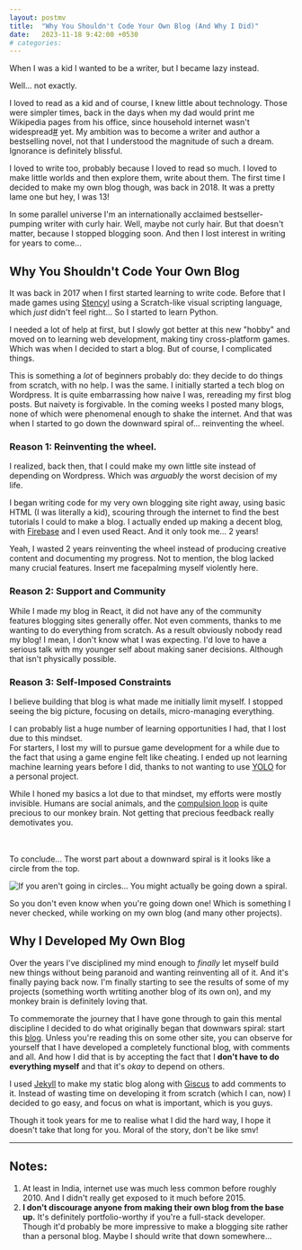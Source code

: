 ```yaml
---
layout: postmv
title:  "Why You Shouldn't Code Your Own Blog (And Why I Did)"
date:   2023-11-18 9:42:00 +0530
# categories: 
---
```

When I was a kid I wanted to be a writer, but I became lazy instead.

Well... not exactly.

I loved to read as a kid and of course, I knew little about technology. Those were simpler times, back in the days when my dad would print me Wikipedia pages from his office, since household internet wasn't widespread[\#](#citation1) yet. My ambition was to become a writer and author a bestselling novel, not that I understood the magnitude of such a dream. Ignorance is definitely blissful.

I loved to write too, probably because I loved to read so much. I loved to make little worlds and then explore them, write about them. The first time I decided to make my own blog though, was back in 2018. It was a pretty lame one but hey, I was 13!

In some parallel universe I'm an internationally acclaimed bestseller-pumping writer with curly hair. Well, maybe not curly hair. But that doesn't matter, because I stopped blogging soon. And then I lost interest in writing for years to come...

## Why You Shouldn't Code Your Own Blog
It was back in 2017 when I first started learning to write code. Before that I made games using [Stencyl](https://www.stencyl.com/) using a Scratch-like visual scripting language, which *just* didn't feel right... So I started to learn Python.

I needed a lot of help at first, but I slowly got better at this new "hobby" and moved on to learning web development, making tiny cross-platform games. Which was when I decided to start a blog. But of course, I complicated things.

This is something a *lot* of beginners probably do: they decide to do things from scratch, with no help. I was the same. I initially started a tech blog on Wordpress. It is quite embarrassing how naive I was, rereading my first blog posts. But naivety is forgivable. In the coming weeks I posted many blogs, none of which were phenomenal enough to shake the internet. And that was when I started to go down the downward spiral of... reinventing the wheel.

### Reason 1: Reinventing the wheel.
I realized, back then, that I could make my own little site instead of depending on Wordpress. Which was *arguably* the worst decision of my life.

I began writing code for my very own blogging site right away, using basic HTML (I was literally a kid), scouring through the internet to find the best tutorials I could to make a blog. I actually ended up making a decent blog, with [Firebase](https://firebase.google.com/) and I even used React. And it only took me... 2 years!

Yeah, I wasted 2 years reinventing the wheel instead of producing creative content and documenting my progress. Not to mention, the blog lacked many crucial features. Insert me facepalming myself violently here.

### Reason 2: Support and Community
While I made my blog in React, it did not have any of the community features blogging sites generally offer. Not even comments, thanks to me wanting to do everything from scratch. As a result obviously nobody read my blog! I mean, I don't know what I was expecting. I'd love to have a serious talk with my younger self about making saner decisions. Although that isn't physically possible.

### Reason 3: Self-Imposed Constraints
I believe building that blog is what made me initially limit myself. I stopped seeing the big picture, focusing on details, micro-managing everything.

I can probably list a huge number of learning opportunities I had, that I lost due to this mindset.  
For starters, I lost my will to pursue game development for a while due to the fact that using a game engine felt like cheating. I ended up not learning machine learning years before I did, thanks to not wanting to use [YOLO](https://github.com/ultralytics/yolov5) for a personal project.

While I honed my basics a lot due to that mindset, my efforts were mostly invisible. Humans are social animals, and the [compulsion loop](https://en.wikipedia.org/wiki/Compulsion_loop) is quite precious to our monkey brain. Not getting that precious feedback really demotivates you.

<br />
<br />
To conclude... The worst part about a downward spiral is it looks like a circle from the top.

![If you aren't going in circles... You might actually be going down a spiral.](/blog/assets/images/downward-spiral.jpg)

So you don't even know when you're going down one! Which is something I never checked, while working on my own blog (and many other projects).

## Why I Developed My Own Blog
Over the years I've disciplined my mind enough to *finally* let myself build new things without being paranoid and wanting reinventing all of it. And it's finally paying back now. I'm finally starting to see the results of some of my projects (something worth wrtiting another blog of its own on), and my monkey brain is definitely loving that.

To commemorate the journey that I have gone through to gain this mental discipline I decided to do what originally began that downwars spiral: start this [blog](). Unless you're reading this on some other site, you can observe for yourself that I have developed a completely functional blog, with comments and all. And how I did that is by accepting the fact that I **don't have to do everything myself** and that it's *okay* to depend on others.

I used [Jekyll](https://jekyllrb.com/) to make my static blog along with [Giscus](https://giscus.app/) to add comments to it. Instead of wasting time on developing it from scratch (which I can, now) I decided to go easy, and focus on what is important, which is you guys.

Though it took years for me to realise what I did the hard way, I hope it doesn't take that long for you. Moral of the story, don't be like smv!

***

## Notes:
1. <span id="citation1">At least in India, internet use was much less common before roughly 2010. And I didn't really get exposed to it much before 2015.</span>
2. **I don't discourage anyone from making their own blog from the base up.** It's definitely portfolio-worthy if you're a full-stack developer. Though it'd probably be more impressive to make a blogging site rather than a personal blog. Maybe I should write that down somewhere...
